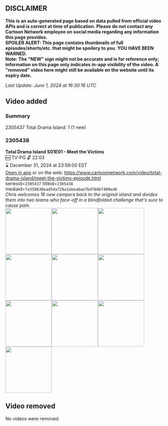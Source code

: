 ## DISCLAIMER
**This is an auto-generated page based on data pulled from official video APIs and is correct at time of publication. Please do not contact any Cartoon Network employee on social media regarding any information this page provides.**  
**SPOILER ALERT: This page contains thumbnails of full episodes/shorts/etc. that might be spoilery to you. YOU HAVE BEEN WARNED.**  
**Note: The "NEW" sign might not be accurate and is for reference only; information on this page only indicates in-app visibility of the video. A "removed" video here might still be available on the website until its expiry date.**  

_Last Update: June 1, 2024 at 16:30:16 UTC_
## Video added
### Summary
2305437 Total Drama Island: 1 (1 new)  
### 2305438
**Total Drama Island S01E01 - Meet the Victims**  
🆕 TV-PG 🔓 22:03  
⌛ December 31, 2024 at 23:59:00 EST  
[Open in app](https://cnvideo.sercomkc.org/redirector.html?type=cnapp&seriesid=10000000000&titleid=2305438&mediaid=7e358630ead54a726a1deea6ae7bd768bf400ed6) or on the web: https://www.cartoonnetwork.com/video/total-drama-island/meet-the-victims-episode.html  
seriesid=`2305437` titleid=`2305438` mediaid=`7e358630ead54a726a1deea6ae7bd768bf400ed6`  
_Chris welcomes 16 new campers back to the original island and divides them into two teams who face-off in a blindfolded challenge that's sure to cause pain._  
<a href="https://s3.amazonaws.com/cartoonorchestrator/2305438_001_1280x720.jpg"><img src="https://s3.amazonaws.com/cartoonorchestrator/2305438_001_640x360.jpg" height="144px" /></a><a href="https://s3.amazonaws.com/cartoonorchestrator/2305438_002_1280x720.jpg"><img src="https://s3.amazonaws.com/cartoonorchestrator/2305438_002_640x360.jpg" height="144px" /></a><a href="https://s3.amazonaws.com/cartoonorchestrator/2305438_003_1280x720.jpg"><img src="https://s3.amazonaws.com/cartoonorchestrator/2305438_003_640x360.jpg" height="144px" /></a><a href="https://s3.amazonaws.com/cartoonorchestrator/2305438_004_1280x720.jpg"><img src="https://s3.amazonaws.com/cartoonorchestrator/2305438_004_640x360.jpg" height="144px" /></a><a href="https://s3.amazonaws.com/cartoonorchestrator/2305438_005_1280x720.jpg"><img src="https://s3.amazonaws.com/cartoonorchestrator/2305438_005_640x360.jpg" height="144px" /></a><a href="https://s3.amazonaws.com/cartoonorchestrator/2305438_006_1280x720.jpg"><img src="https://s3.amazonaws.com/cartoonorchestrator/2305438_006_640x360.jpg" height="144px" /></a><a href="https://s3.amazonaws.com/cartoonorchestrator/2305438_007_1280x720.jpg"><img src="https://s3.amazonaws.com/cartoonorchestrator/2305438_007_640x360.jpg" height="144px" /></a><a href="https://s3.amazonaws.com/cartoonorchestrator/2305438_008_1280x720.jpg"><img src="https://s3.amazonaws.com/cartoonorchestrator/2305438_008_640x360.jpg" height="144px" /></a><a href="https://s3.amazonaws.com/cartoonorchestrator/2305438_009_1280x720.jpg"><img src="https://s3.amazonaws.com/cartoonorchestrator/2305438_009_640x360.jpg" height="144px" /></a><a href="https://s3.amazonaws.com/cartoonorchestrator/2305438_010_1280x720.jpg"><img src="https://s3.amazonaws.com/cartoonorchestrator/2305438_010_640x360.jpg" height="144px" /></a>
## Video removed
No videos were removed.  
